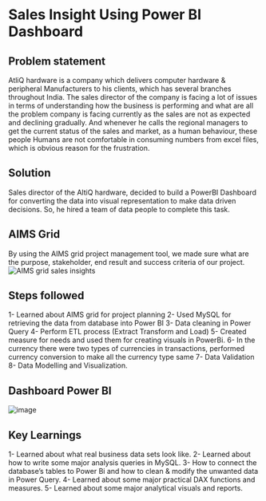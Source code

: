 # Sales Insight Using Power BI Dashboard

## Problem statement
AtliQ hardware is a company which delivers computer hardware & peripheral Manufacturers to his clients, which has several branches throughout India. The sales director of the company is facing a lot of issues in terms of understanding how the business is performing and what are all the problem company is facing currently as the sales are not as expected and declining gradually. And whenever he calls the regional managers to get the current status of the sales and market, as a human behaviour, these people Humans are not comfortable in consuming numbers from excel files, which is obvious reason for the frustration.

## Solution
Sales director of the AltiQ hardware, decided to build a PowerBI Dashboard for converting the data into visual representation to make data driven decisions. So, he hired a team of data people to complete this task.

## AIMS Grid
By using the AIMS grid project management tool, we made sure what are the purpose, stakeholder, end result and success criteria of our project.
![AIMS grid sales insights](https://user-images.githubusercontent.com/117555175/230770518-752831c7-d1ec-4ec4-9928-4fe6c6100386.jpg)

## Steps followed
1- Learned about AIMS grid for project planning
2- Used MySQL for retrieving the data from database into Power BI
3- Data cleaning in Power Query
4- Perform ETL process (Extract Transform and Load)
5- Created measure for needs and used them for creating visuals in PowerBi.
6- In the currency there were two types of currencies in transactions, performed currency conversion to make all the currency type same
7- Data Validation
8- Data Modelling and Visualization.

## Dashboard Power BI
![image](https://user-images.githubusercontent.com/117555175/230770765-da149ca5-aef9-4e3b-8ab8-de5d75a18259.png)

## Key Learnings
1- Learned about what real business data sets look like.
2- Learned about how to write some major analysis queries in MySQL.
3- How to connect the database’s tables to Power Bi and how to clean & modify the unwanted data in Power Query.
4- Learned about some major practical DAX functions and measures.
5- Learned about some major analytical visuals and reports.
